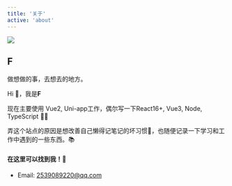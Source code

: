 ```yaml
---
title: '关于'
active: 'about'
---
```


<div class='about'>

<img class='about-logo' src='/images/user.jpg'>

## F

<div class='about-content'>

<p class='about-description'>做想做的事，去想去的地方。</p>

<p>Hi 👋，我是<strong>F</strong></p>

<p>
  现在主要使用 Vue2, Uni-app工作，偶尔写一下React16+, Vue3, Node, TypeScript 😮‍💨
</p>

<p>
  弄这个站点的原因是想改善自己懒得记笔记的坏习惯🐣，也随便记录一下学习和工作中遇到的一些东西。📚
</p>

<div style='margin-top:20px'></div>

#### 在这里可以找到我！📲

<div style='margin-top:10px'></div>

- Email: 2539089220@qq.com

<!-- - Github: [chenkang12348](https://github.com/chenkang12348) -->
</div>
</div>
